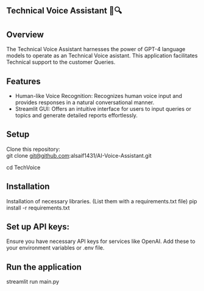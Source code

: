 ## Technical Voice Assistant 🧪🔍

## Overview
The Technical Voice Assistant harnesses the power of GPT-4 language models to operate as an Technical Voice asistant. This application facilitates Technical support to the customer Queries. 

## Features 
- Human-like Voice Recognition: Recognizes human voice input and provides responses in a natural conversational manner.
- Streamlit GUI: Offers an intuitive interface for users to input queries or topics and generate detailed reports effortlessly.


## Setup
Clone this repository:  
git clone git@github.com:alsaif1431/AI-Voice-Assistant.git

cd TechVoice


## Installation 
Installation of necessary libraries. (List them with a requirements.txt file)
pip install -r requirements.txt


## Set up API keys:
Ensure you have necessary API keys for services like OpenAI. Add these to your environment variables or .env file.


## Run the application
streamlit run main.py 
